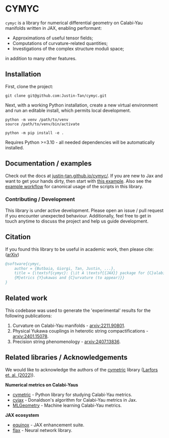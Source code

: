 # CYMYC

`cymyc` is a library for numerical differential geometry on Calabi-Yau manifolds written in JAX, enabling performant:

* Approximations of useful tensor fields;
* Computations of curvature-related quantities;
* Investigations of the complex structure moduli space;

in addition to many other features. 

## Installation

First, clone the project:

```shell
git clone git@github.com:Justin-Tan/cymyc.git
```

Next, with a working Python installation, create a new virtual environment and run an editable install, which permits local development.

```shell
python -m venv /path/to/venv
source /path/to/venv/bin/activate

python -m pip install -e .
```
Requires Python >=3.10 - all needed dependencies will be automatically installed.

## Documentation / examples

Check out the docs at [justin-tan.github.io/cymyc/](https://justin-tan.github.io/cymyc/). If you are new to Jax and want to get your hands dirty, then start with [this example](https://justin-tan.github.io/cymyc/examples/curvature/). Also see the [example workflow](https://justin-tan.github.io/cymyc/examples/workflow/) for canonical usage of the scripts in this library.


### Contributing / Development
This library is under active development. Please open an issue / pull request if you encounter unexpected behaviour. Additionally, feel free to get in touch anytime to discuss the project and help us guide development.

## Citation
If you found this library to be useful in academic work, then please cite: ([arXiv](https://arxiv.org/abs/2408.xxxx))

```bibtex
@software{cymyc,
	author = {Butbaia, Giorgi, Tan, Justin, ...},
	title = {\textsf{cymyc}: {\it A \textsf{{JAX}} package for {C}alabi--{Y}au 
	{M}etrics {Y}ukawas and {C}urvature (to appear)}}
}
```

## Related work

This codebase was used to generate the 'experimental' results for the following publications:

1. Curvature on Calabi-Yau manifolds - [arxiv:2211.90801](https://arxiv.org/abs/2211.09801).
2. Physical Yukawa couplings in heterotic string compactifications - [arxiv:2401.15078](https://arxiv.org/abs/2401.15078).
3. Precision string phenomenology - [arxiv:2407.13836](https://arxiv.org/abs/2407.13836).


## Related libraries / Acknowledgements

We would like to acknowledge the authors of the [cymetric](https://github.com/pythoncymetric/cymetric) library ([Larfors et. al. (2022)](https://iopscience.iop.org/article/10.1088/2632-2153/ac8e4e/meta)).

**Numerical metrics on Calabi-Yaus**

* [cymetric](https://github.com/pythoncymetric/cymetric) - Python library for studying Calabi-Yau metrics.
* [cyjax](https://github.com/ml4physics/cyjax) - Donaldson's algorithm for Calabi-Yau metrics in Jax.
* [MLGeometry](https://github.com/yidiq7/MLGeometry) - Machine learning Calabi-Yau metrics.

**JAX ecosystem**

* [equinox](https://github.com/patrick-kidger/equinox) - JAX enhancement suite.
* [flax](https://github.com/google/flax) - Neural network library.


